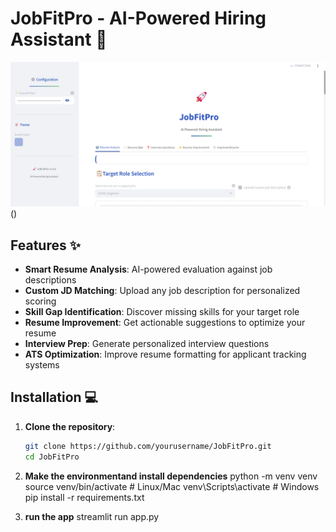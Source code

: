 # JobFitPro - AI-Powered Hiring Assistant 🚀

![Demo Screenshot](image.png) <!-- Add a screenshot later -->
()

## Features ✨

- **Smart Resume Analysis**: AI-powered evaluation against job descriptions
- **Custom JD Matching**: Upload any job description for personalized scoring
- **Skill Gap Identification**: Discover missing skills for your target role
- **Resume Improvement**: Get actionable suggestions to optimize your resume
- **Interview Prep**: Generate personalized interview questions
- **ATS Optimization**: Improve resume formatting for applicant tracking systems

## Installation 💻

1. **Clone the repository**:
   ```bash
   git clone https://github.com/yourusername/JobFitPro.git
   cd JobFitPro

3. **Make the environmentand install dependencies**
   python -m venv venv
   source venv/bin/activate  # Linux/Mac
   venv\Scripts\activate     # Windows
   pip install -r requirements.txt

4. **run the app**
   streamlit run app.py